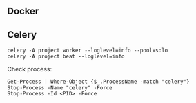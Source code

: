 



## Docker



## Celery

```
celery -A project worker --loglevel=info --pool=solo
celery -A project beat --loglevel=info
```


Check process:
```
Get-Process | Where-Object {$_.ProcessName -match "celery"}
Stop-Process -Name "celery" -Force
Stop-Process -Id <PID> -Force
```



